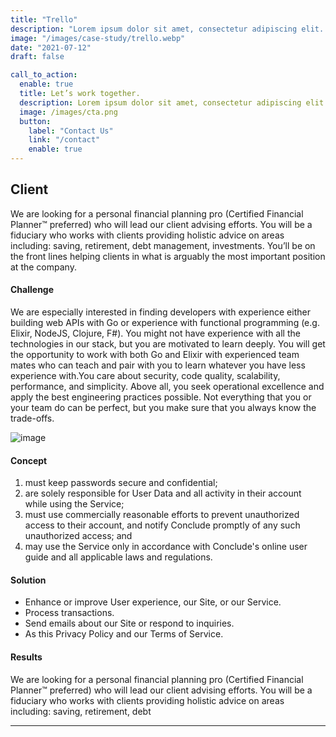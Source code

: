 ```yaml
---
title: "Trello"
description: "Lorem ipsum dolor sit amet, consectetur adipiscing elit. Morbi egestas Werat viverra id et aliquet. vulputate egestas sollicitudin."
image: "/images/case-study/trello.webp"
date: "2021-07-12"
draft: false

call_to_action:
  enable: true
  title: Let’s work together.
  description: Lorem ipsum dolor sit amet, consectetur adipiscing elit. Consequat tristique eget amet, tempus eu at consecttur.
  image: /images/cta.png
  button:
    label: "Contact Us"
    link: "/contact"
    enable: true
---
```


## Client

We are looking for a personal financial planning pro (Certified Financial Planner™ preferred) who will lead our client advising efforts. You will be a fiduciary who works with clients providing holistic advice on areas including: saving, retirement, debt management, investments. You’ll be on the front lines helping clients in what is arguably the most important position at the company.

#### Challenge

We are especially interested in finding developers with experience either building web APIs with Go or experience with functional programming (e.g. Elixir, NodeJS, Clojure, F#). You might not have experience with all the technologies in our stack, but you are motivated to learn deeply. You will get the opportunity to work with both Go and Elixir with experienced team mates who can teach and pair with you to learn whatever you have less experience with.You care about security, code quality, scalability, performance, and simplicity. Above all, you seek operational excellence and apply the best engineering practices possible. Not everything that you or your team do can be perfect, but you make sure that you always know the trade-offs.

![image](/images/case-study/case-study-2.webp)

#### Concept

1. must keep passwords secure and confidential;
2. are solely responsible for User Data and all activity in their account while using the Service;
3. must use commercially reasonable efforts to prevent unauthorized access to their account, and notify Conclude promptly of any such unauthorized access; and
4. may use the Service only in accordance with Conclude's online user guide and all applicable laws and regulations.

#### Solution

- Enhance or improve User experience, our Site, or our Service.
- Process transactions.
- Send emails about our Site or respond to inquiries.
- As this Privacy Policy and our Terms of Service.

#### Results

We are looking for a personal financial planning pro (Certified Financial Planner™ preferred) who will lead our client advising efforts. You will be a fiduciary who works with clients providing holistic advice on areas including: saving, retirement, debt

---
